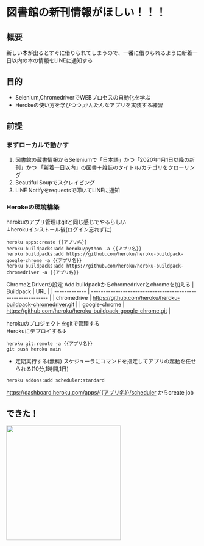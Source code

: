 # 図書館の新刊情報がほしい！！！
## 概要
新しい本が出るとすぐに借りられてしまうので、一番に借りられるように新着一日以内の本の情報をLINEに通知する

## 目的
- Selenium,ChromedriverでWEBプロセスの自動化を学ぶ
- Herokeの使い方を学びつつ,かんたんなアプリを実装する練習

## 前提
### まずローカルで動かす
1. 図書館の蔵書情報からSeleniumで「日本語」かつ「2020年1月1日以降の新刊」かつ 「新着一日以内」の図書＋雑誌のタイトル/カテゴリをクローリング
2. Beautiful Soupでスクレイピング 
3. LINE Notifyをrequestsで叩いてLINEに通知

### Herokeの環境構築
herokuのアプリ管理はgitと同じ感じでやるらしい \
↓herokuインストール後(ログイン忘れずに)
```
heroku apps:create {{アプリ名}}
heroku buildpacks:add heroku/python -a {{アプリ名}}
heroku buildpacks:add https://github.com/heroku/heroku-buildpack-google-chrome -a {{アプリ名}}
heroku buildpacks:add https://github.com/heroku/heroku-buildpack-chromedriver -a {{アプリ名}}
```
ChromeとDriverの設定
Add buildpackからchromedriverとchromeを加える
| Buildpack     | URL                                                          |
| ------------- | ------------------------------------------------------------ |
| chromedrive   | https://github.com/heroku/heroku-buildpack-chromedriver.git  |
| google-chrome | https://github.com/heroku/heroku-buildpack-google-chrome.git |

herokuのプロジェクトをgitで管理する \
Herokuにデプロイする↓
```
heroku git:remote -a {{アプリ名}}
git push heroku main
```
- 定期実行する(無料)
スケジューラにコマンドを指定してアプリの起動を任せられる(10分,1時間,1日)
```
heroku addons:add scheduler:standard
```
https://dashboard.heroku.com/apps/{{アプリ名}}/scheduler からcreate job


## できた！
<img width="300" src="https://user-images.githubusercontent.com/69241625/109983859-94a5ab00-7d46-11eb-85ee-14472eb41ab8.jpg">
